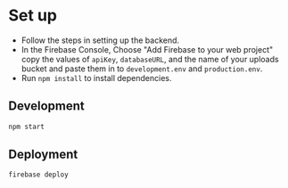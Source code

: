 # Set up

- Follow the steps in setting up the backend.
- In the Firebase Console, Choose "Add Firebase to your web project" copy the values of `apiKey`, `databaseURL`, and the name of your uploads bucket and paste them in to `development.env` and `production.env`.
- Run `npm install` to install dependencies.

## Development

```sh
npm start
```

## Deployment

```sh
firebase deploy
```
